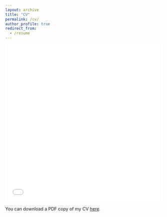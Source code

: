 ```yaml
---
layout: archive
title: "CV"
permalink: /cv/
author_profile: true
redirect_from:
  - /resume
---
```


<iframe src="/files/pdf/CV_Sivak.pdf" width="100%" height="500" frameborder="no" border="0" marginwidth="0" marginheight="0"></iframe>

You can download a PDF copy of my CV [here](/files/pdf/CV_Sivak.pdf).
